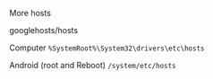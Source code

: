 More hosts

googlehosts/hosts

Computer `%SystemRoot%\System32\drivers\etc\hosts`

Android (root and Reboot)  `/system/etc/hosts`
